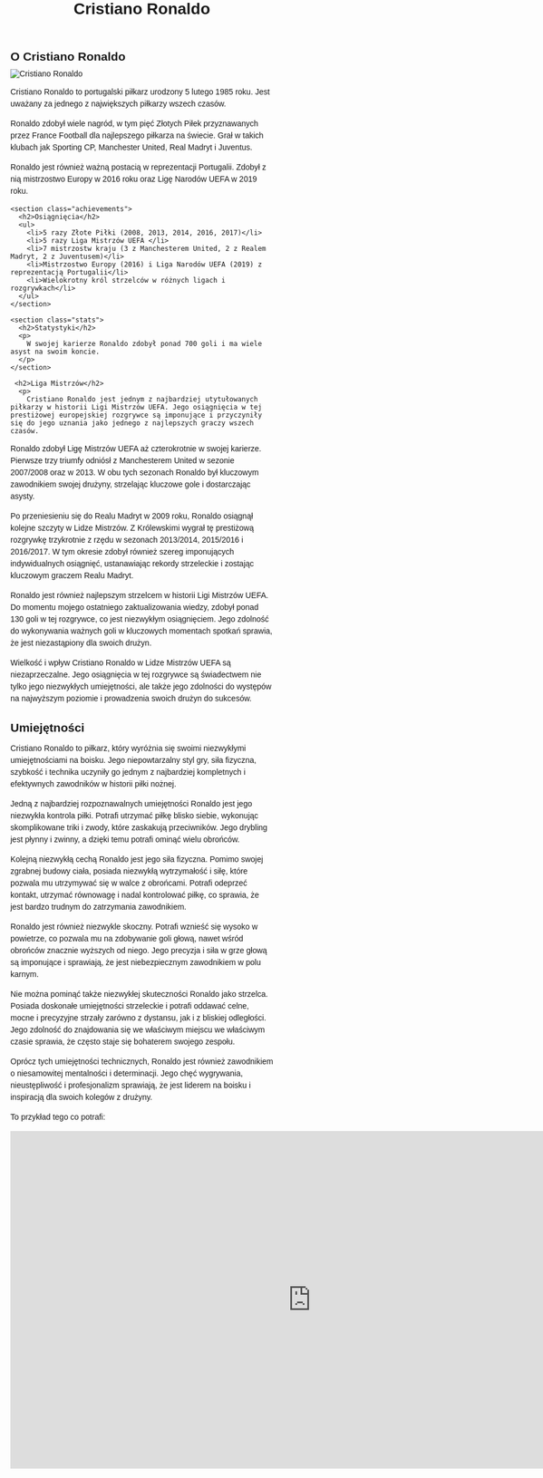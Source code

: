 <!DOCTYPE html>
<html lang="pl">
<head>
  <meta charset="UTF-8">
  <meta name="viewport" content="width=device-width, initial-scale=1.0">
  <title>Cristiano Ronaldo</title>
  <style>
    /* Style strony */
    body {
      font-family: Arial, sans-serif;
      margin: 0;
      padding: 0;
    }

    header {
      background-color: #333;
      color: #fff;
      padding: 20px;
      text-align: center;
    }

    h1 {
      margin: 0;
    }

    main {
      margin: 20px;
    }

    img {
      max-width: 100%;
      height: auto;
    }

    h2 {
      margin-bottom: 10px;
    }

    p {
      line-height: 1.5;
    }

    .achievements {
      margin-bottom: 20px;
    }

    .gallery {
      display: flex;
      flex-wrap: wrap;
      justify-content: center;
    }

    .gallery img {
      margin: 5px;
      width: 200px;
      height: auto;
    }

    footer {
      background-color: #333;
      color: #fff;
      padding: 20px;
      text-align: center;
    }
  </style>
</head>
<body>
  <header>
    <h1>Cristiano Ronaldo</h1>
  </header>

  <main>
    <h2>O Cristiano Ronaldo</h2>
    <img src="https://bi.im-g.pl/im/52/f5/1b/z29318482IH,WCup-World-Cup-Photo-Gallery.jpg" alt="Cristiano Ronaldo">
    <p>
      Cristiano Ronaldo to portugalski piłkarz urodzony 5 lutego 1985 roku. Jest uważany za jednego z największych piłkarzy wszech czasów.
    </p>
    <p>
      Ronaldo zdobył wiele nagród, w tym pięć Złotych Piłek przyznawanych przez France Football dla najlepszego piłkarza na świecie. Grał w takich klubach jak Sporting CP, Manchester United, Real Madryt i Juventus.
    </p>
    <p>
      Ronaldo jest również ważną postacią w reprezentacji Portugalii. Zdobył z nią mistrzostwo Europy w 2016 roku oraz Ligę Narodów UEFA w 2019 roku.
    </p>

    <section class="achievements">
      <h2>Osiągnięcia</h2>
      <ul>
        <li>5 razy Złote Piłki (2008, 2013, 2014, 2016, 2017)</li>
        <li>5 razy Liga Mistrzów UEFA </li>
        <li>7 mistrzostw kraju (3 z Manchesterem United, 2 z Realem Madryt, 2 z Juventusem)</li>
        <li>Mistrzostwo Europy (2016) i Liga Narodów UEFA (2019) z reprezentacją Portugalii</li>
        <li>Wielokrotny król strzelców w różnych ligach i rozgrywkach</li>
      </ul>
    </section>

    <section class="stats">
      <h2>Statystyki</h2>
      <p>
        W swojej karierze Ronaldo zdobył ponad 700 goli i ma wiele asyst na swoim koncie.
      </p>
    </section>
 
     <h2>Liga Mistrzów</h2>
      <p>
        Cristiano Ronaldo jest jednym z najbardziej utytułowanych piłkarzy w historii Ligi Mistrzów UEFA. Jego osiągnięcia w tej prestiżowej europejskiej rozgrywce są imponujące i przyczyniły się do jego uznania jako jednego z najlepszych graczy wszech czasów.

Ronaldo zdobył Ligę Mistrzów UEFA aż czterokrotnie w swojej karierze. Pierwsze trzy triumfy odniósł z Manchesterem United w sezonie 2007/2008 oraz w 2013. W obu tych sezonach Ronaldo był kluczowym zawodnikiem swojej drużyny, strzelając kluczowe gole i dostarczając asysty.

Po przeniesieniu się do Realu Madryt w 2009 roku, Ronaldo osiągnął kolejne szczyty w Lidze Mistrzów. Z Królewskimi wygrał tę prestiżową rozgrywkę trzykrotnie z rzędu w sezonach 2013/2014, 2015/2016 i 2016/2017. W tym okresie zdobył również szereg imponujących indywidualnych osiągnięć, ustanawiając rekordy strzeleckie i zostając kluczowym graczem Realu Madryt.

Ronaldo jest również najlepszym strzelcem w historii Ligi Mistrzów UEFA. Do momentu mojego ostatniego zaktualizowania wiedzy, zdobył ponad 130 goli w tej rozgrywce, co jest niezwykłym osiągnięciem. Jego zdolność do wykonywania ważnych goli w kluczowych momentach spotkań sprawia, że jest niezastąpiony dla swoich drużyn.

Wielkość i wpływ Cristiano Ronaldo w Lidze Mistrzów UEFA są niezaprzeczalne. Jego osiągnięcia w tej rozgrywce są świadectwem nie tylko jego niezwykłych umiejętności, ale także jego zdolności do występów na najwyższym poziomie i prowadzenia swoich drużyn do sukcesów.
      </p>
    <h2>Umiejętności</h2>
    <p>
     Cristiano Ronaldo to piłkarz, który wyróżnia się swoimi niezwykłymi umiejętnościami na boisku. Jego niepowtarzalny styl gry, siła fizyczna, szybkość i technika uczyniły go jednym z najbardziej kompletnych i efektywnych zawodników w historii piłki nożnej.

Jedną z najbardziej rozpoznawalnych umiejętności Ronaldo jest jego niezwykła kontrola piłki. Potrafi utrzymać piłkę blisko siebie, wykonując skomplikowane triki i zwody, które zaskakują przeciwników. Jego drybling jest płynny i zwinny, a dzięki temu potrafi ominąć wielu obrońców.

Kolejną niezwykłą cechą Ronaldo jest jego siła fizyczna. Pomimo swojej zgrabnej budowy ciała, posiada niezwykłą wytrzymałość i siłę, które pozwala mu utrzymywać się w walce z obrońcami. Potrafi odeprzeć kontakt, utrzymać równowagę i nadal kontrolować piłkę, co sprawia, że jest bardzo trudnym do zatrzymania zawodnikiem.

Ronaldo jest również niezwykle skoczny. Potrafi wznieść się wysoko w powietrze, co pozwala mu na zdobywanie goli głową, nawet wśród obrońców znacznie wyższych od niego. Jego precyzja i siła w grze głową są imponujące i sprawiają, że jest niebezpiecznym zawodnikiem w polu karnym.

Nie można pominąć także niezwykłej skuteczności Ronaldo jako strzelca. Posiada doskonałe umiejętności strzeleckie i potrafi oddawać celne, mocne i precyzyjne strzały zarówno z dystansu, jak i z bliskiej odległości. Jego zdolność do znajdowania się we właściwym miejscu we właściwym czasie sprawia, że często staje się bohaterem swojego zespołu.

Oprócz tych umiejętności technicznych, Ronaldo jest również zawodnikiem o niesamowitej mentalności i determinacji. Jego chęć wygrywania, nieustępliwość i profesjonalizm sprawiają, że jest liderem na boisku i inspiracją dla swoich kolegów z drużyny.

To przykład tego co potrafi:
<iframe width="1059" height="596" src="https://www.youtube.com/embed/Syu-7LrQ3EI" title="Cristiano Ronaldo 2007/08: &#39;&#39;Greatness&#39;&#39; Magic Skills &amp; Dribbling HD" frameborder="0" allow="accelerometer; autoplay; clipboard-write; encrypted-media; gyroscope; picture-in-picture; web-share" allowfullscreen></iframe>

</body>
</html>
